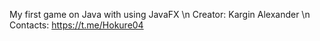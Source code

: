 My first game on Java with using JavaFX \n
Creator: Kargin Alexander \n
Contacts: https://t.me/Hokure04
